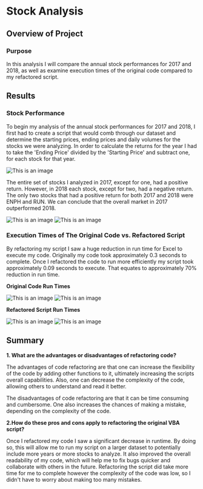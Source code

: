 # Stock Analysis

## Overview of Project

### Purpose

In this analysis I will compare the annual stock performances for 2017 and 2018, as well as examine execution times of the original code compared to my refactored script.

## Results

### Stock Performance 

To begin my analysis of the annual stock performances for 2017 and 2018, I first had to create a script that would comb through our dataset and determine the starting prices, ending prices and daily volumes for the stocks we were analyzing. In order to calculate the returns for the year I had to take the 'Ending Price' divided by the 'Starting Price' and subtract one, for each stock for that year. 

![This is an image](https://github.com/ddigioac/stock-analysis/blob/9903aa60937798ccb83fa2fdf5970d6dc56b0ffb/Return%20_Calc.png)

The entire set of stocks I analyzed in 2017, except for one, had a positive return. However, in 2018 each stock, except for two, had a negative return. The only two stocks that had a positive return for both 2017 and 2018 were ENPH and RUN. We can conclude that the overall market in 2017 outperformed 2018.

![This is an image](https://github.com/ddigioac/stock-analysis/blob/9648dcd084f16c169d893cc8f9e47e587c12a720/All_Stocks_%202017.png)
![This is an image](https://github.com/ddigioac/stock-analysis/blob/30c5b353ce1be96ab0df3e3e4ce8a35812dba09d/All_Stocks_2018.png)

### Execution Times of The Original Code vs. Refactored Script

By refactoring my script I saw a huge reduction in run time for Excel to execute my code. Originally my code took approximately 0.3 seconds to complete. Once I refactored the code to run more efficiently my script took approximately 0.09 seconds to execute. That equates to approximately 70% reduction in run time.

**Original Code Run Times** 

![This is an image](https://github.com/ddigioac/stock-analysis/blob/68f13cbcff8714b55e8c8330bdb5215ff20a61d9/OriginalRT_2017.png)
![This is an image](https://github.com/ddigioac/stock-analysis/blob/0d6564dc999f6931092876b42ea817eae0dcffaa/OriginalRT_2018.png)

**Refactored Script Run Times**

![This is an image](https://github.com/ddigioac/stock-analysis/blob/812d22ee3cbbd2d1b3742642d2185a350c35c071/VBA_Challenge_2017.png)
![This is an image](https://github.com/ddigioac/stock-analysis/blob/60ddc27c613c5d82b3f522538ea93005806003b3/VBA_Challenge_2018.png)
## Summary

**1. What are the advantages or disadvantages of refactoring code?**

The advantages of code refactoring are that one can increase the flexibility of the code by adding other functions to it, ultimately increasing the scripts overall capabilities. Also, one can decrease the complexity of the code, allowing others to understand and read it better.

The disadvantages of code refactoring are that it can be time consuming and cumbersome. One also increases the chances of making a mistake, depending on the complexity of the code.

**2.How do these pros and cons apply to refactoring the original VBA script?**

Once I refactored my code I saw a significant decrease in runtime. By doing so, this will allow me to run my script on a larger dataset to potentially include more years or more stocks to analyze. It also improved the overall readability of my code, which will help me to fix bugs quicker and collaborate with others in the future. Refactoring the script did take more time for me to complete however the complexity of the code was low, so I didn't have to worry about making too many mistakes.

